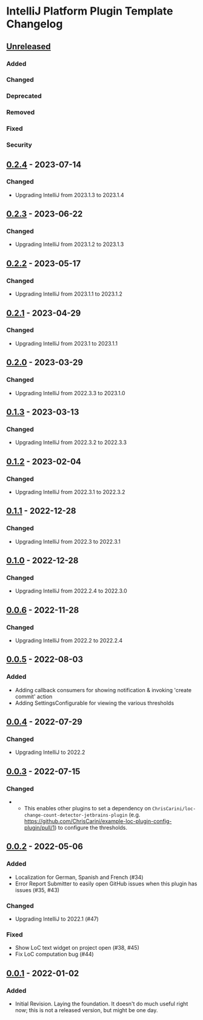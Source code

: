 <!-- Keep a Changelog guide -> https://keepachangelog.com -->

# IntelliJ Platform Plugin Template Changelog

## [Unreleased]

### Added

### Changed

### Deprecated

### Removed

### Fixed

### Security

## [0.2.4] - 2023-07-14

### Changed
- Upgrading IntelliJ from 2023.1.3 to 2023.1.4

## [0.2.3] - 2023-06-22

### Changed
- Upgrading IntelliJ from 2023.1.2 to 2023.1.3

## [0.2.2] - 2023-05-17

### Changed
- Upgrading IntelliJ from 2023.1.1 to 2023.1.2

## [0.2.1] - 2023-04-29

### Changed
- Upgrading IntelliJ from 2023.1 to 2023.1.1

## [0.2.0] - 2023-03-29

### Changed
- Upgrading IntelliJ from 2022.3.3 to 2023.1.0

## [0.1.3] - 2023-03-13

### Changed
- Upgrading IntelliJ from 2022.3.2 to 2022.3.3

## [0.1.2] - 2023-02-04

### Changed
- Upgrading IntelliJ from 2022.3.1 to 2022.3.2

## [0.1.1] - 2022-12-28

### Changed
- Upgrading IntelliJ from 2022.3 to 2022.3.1

## [0.1.0] - 2022-12-28

### Changed
- Upgrading IntelliJ from 2022.2.4 to 2022.3.0

## [0.0.6] - 2022-11-28

### Changed
- Upgrading IntelliJ from 2022.2 to 2022.2.4

## [0.0.5] - 2022-08-03

### Added
- Adding callback consumers for showing notification & invoking 'create commit' action
- Adding SettingsConfigurable for viewing the various thresholds

## [0.0.4] - 2022-07-29

### Changed
- Upgrading IntelliJ to 2022.2

## [0.0.3] - 2022-07-15

### Changed
- - This enables other plugins to set a dependency on `ChrisCarini/loc-change-count-detector-jetbrains-plugin` (e.g. https://github.com/ChrisCarini/example-loc-plugin-config-plugin/pull/1) to configure the thresholds.

## [0.0.2] - 2022-05-06

### Added
- Localization for German, Spanish and French (#34)
- Error Report Submitter to easily open GitHub issues when this plugin has issues (#35, #43)

### Changed
- Upgrading IntelliJ to 2022.1 (#47)

### Fixed
- Show LoC text widget on project open (#38, #45)
- Fix LoC computation bug (#44)

## [0.0.1] - 2022-01-02

### Added
- Initial Revision. Laying the foundation. It doesn't do much useful right now; this is not a released version, but
  might be one day.

[Unreleased]: https://github.com/ChrisCarini/loc-change-count-detector-jetbrains-plugin/compare/v0.2.4...HEAD
[0.2.4]: https://github.com/ChrisCarini/loc-change-count-detector-jetbrains-plugin/compare/v0.2.3...v0.2.4
[0.2.3]: https://github.com/ChrisCarini/loc-change-count-detector-jetbrains-plugin/compare/v0.2.2...v0.2.3
[0.2.2]: https://github.com/ChrisCarini/loc-change-count-detector-jetbrains-plugin/compare/v0.2.1...v0.2.2
[0.2.1]: https://github.com/ChrisCarini/loc-change-count-detector-jetbrains-plugin/compare/v0.2.0...v0.2.1
[0.2.0]: https://github.com/ChrisCarini/loc-change-count-detector-jetbrains-plugin/compare/v0.1.3...v0.2.0
[0.1.3]: https://github.com/ChrisCarini/loc-change-count-detector-jetbrains-plugin/compare/v0.1.2...v0.1.3
[0.1.2]: https://github.com/ChrisCarini/loc-change-count-detector-jetbrains-plugin/compare/v0.1.1...v0.1.2
[0.1.1]: https://github.com/ChrisCarini/loc-change-count-detector-jetbrains-plugin/compare/v0.1.0...v0.1.1
[0.1.0]: https://github.com/ChrisCarini/loc-change-count-detector-jetbrains-plugin/compare/v0.0.6...v0.1.0
[0.0.6]: https://github.com/ChrisCarini/loc-change-count-detector-jetbrains-plugin/compare/v0.0.5...v0.0.6
[0.0.5]: https://github.com/ChrisCarini/loc-change-count-detector-jetbrains-plugin/compare/v0.0.4...v0.0.5
[0.0.4]: https://github.com/ChrisCarini/loc-change-count-detector-jetbrains-plugin/compare/v0.0.3...v0.0.4
[0.0.3]: https://github.com/ChrisCarini/loc-change-count-detector-jetbrains-plugin/compare/v0.0.2...v0.0.3
[0.0.2]: https://github.com/ChrisCarini/loc-change-count-detector-jetbrains-plugin/compare/v0.0.1...v0.0.2
[0.0.1]: https://github.com/ChrisCarini/loc-change-count-detector-jetbrains-plugin/commits/v0.0.1
